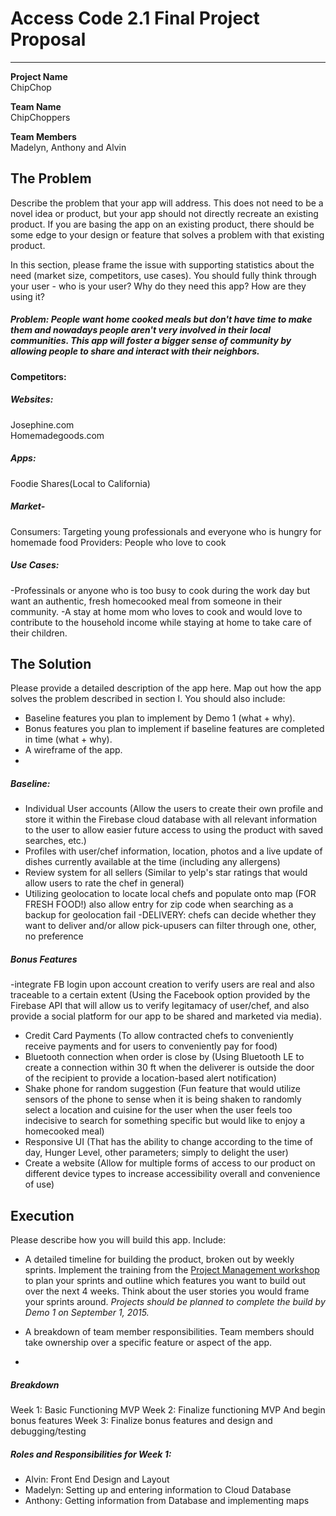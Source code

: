# Access Code 2.1 Final Project Proposal

---
**Project Name**  
ChipChop

**Team Name**  
ChipChoppers

**Team Members**  
Madelyn, Anthony and Alvin

## The Problem 
Describe the problem that your app will address. This does not need to be a novel idea or product, but your app should not directly recreate an existing product. If you are basing the app on an existing product, there should be some edge to your design or feature that solves a problem with that existing product.   

In this section, please frame the issue with supporting statistics about the need (market size, competitors, use cases). You should fully think through your user - who is your user? Why do they need this app? How are they using it?   

##### Problem: People want home cooked meals but don't have time to make them and nowadays people aren't very involved in their local communities. This app will foster a bigger sense of community by allowing people to share and interact with their neighbors. 

#### Competitors:
##### Websites: 
Josephine.com<br>
Homemadegoods.com

##### Apps: 
Foodie Shares(Local to California)


##### Market-
Consumers: Targeting young professionals and everyone who is hungry for homemade food
Providers: People who love to cook

##### Use Cases:
-Professinals or anyone who is too busy to cook during the work day but want an authentic, fresh homecooked meal from someone in their community.
-A stay at home mom who loves to cook and would love to contribute to the household income while staying at
home to take care of their children.


## The Solution 
Please provide a detailed description of the app here. Map out how the app solves the problem described in section I. You should also include:
  *  Baseline features you plan to implement by Demo 1 (what + why).
  *  Bonus features you plan to implement if baseline features are completed in time (what + why).
  *  A wireframe of the app. 
  *  
  
 ##### Baseline: 
 - Individual User accounts (Allow the users to create their own profile and store it within the Firebase cloud database with all relevant information to the user to allow easier future access to using the product with saved searches, etc.)
 - Profiles with user/chef information, location, photos and a live update of dishes currently available at the time (including any allergens)
 - Review system for all sellers (Similar to yelp's star ratings that would allow users to rate the chef in general)
 - Utilizing geolocation to locate local chefs and populate onto map (FOR FRESH FOOD!) also allow entry for zip code when searching as a backup for geolocation fail
 -DELIVERY: chefs can decide whether they want to deliver and/or allow pick-upusers can filter through one, other, no preference

##### Bonus Features
-integrate FB login upon account creation to verify users are real and also traceable to a certain extent (Using the Facebook option provided by the Firebase API that will allow us to verify legitamacy of user/chef, and also provide a social platform for our app to be shared and marketed via media).
- Credit Card Payments (To allow contracted chefs to conveniently receive payments and for users to conveniently pay for food)
- Bluetooth connection when order is close by (Using Bluetooth LE to create a connection within 30 ft when the deliverer is outside the door of the recipient to provide a location-based alert notification)
- Shake phone for random suggestion (Fun feature that would utilize sensors of the phone to sense when it is being shaken to randomly select a location and cuisine for the user when the user feels too indecisive to search for something specific but would like to enjoy a homecooked meal)
- Responsive UI (That has the ability to change according to the time of day, Hunger Level, other parameters; simply to delight the user)
- Create a website (Allow for multiple forms of access to our product on different device types to increase accessibility overall and convenience of use)

## Execution
Please describe how you will build this app. Include: 
  *  A detailed timeline for building the product, broken out by weekly sprints. Implement the training from the [Project Management workshop](https://github.com/accesscode-2-1/unit-3/blob/master/lessons/16_ProjectManagement.md) to plan your sprints and outline which features you want to build out over the next 4 weeks. Think about the user stories you would frame your sprints around. *Projects should be planned to complete the build by Demo 1 on September 1, 2015.*  
  
  *  A breakdown of team member responsibilities. Team members should take ownership over a specific feature or aspect of the app. 
  *  
  ##### Breakdown
  Week 1: Basic Functioning MVP
  Week 2: Finalize functioning MVP And begin bonus features
  Week 3: Finalize bonus features and design and debugging/testing

 ##### Roles and Responsibilities for Week 1:
 - Alvin: Front End Design and Layout 
 - Madelyn: Setting up and entering information to Cloud Database
 - Anthony: Getting information from Database and implementing maps
 
